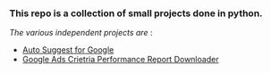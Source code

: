 ### This repo is a collection of small projects done in python.
*The various independent projects are* :

- [Auto Suggest for Google](https://github.com/baronrogers5/python-scripts/tree/master/auto-suggest-for-google)
- [Google Ads Crietria Performance Report Downloader](https://github.com/baronrogers5/python-scripts/tree/master/google-ads-criteria-performance-report)
